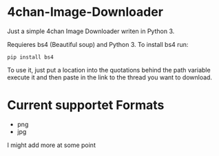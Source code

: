 # 4chan-Image-Downloader
Just a simple 4chan Image Downloader writen in Python 3.

Requieres bs4 (Beautiful soup) and Python 3. To install bs4 run:

`pip install bs4`

To use it, just put a location into the quotations behind the path variable execute it and then paste in the link to the thread you want to download.

# Current supportet Formats 
- png
- jpg

I might add more at some point
